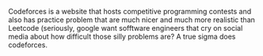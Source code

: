 Codeforces is a website that hosts competitive programming contests and also has practice problem that are much nicer and much more realistic than Leetcode (seriously, google want sofftware engineers that cry on social media about how difficult those silly problems are? A true sigma does codeforces.
